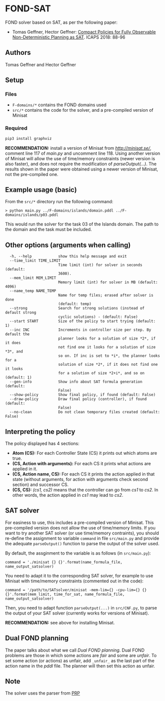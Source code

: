 # FOND-SAT

FOND solver based on SAT, as per the following paper:

* Tomas Geffner, Hector Geffner: [Compact Policies for Fully Observable Non-Deterministic Planning as SAT](https://arxiv.org/pdf/1806.09455.pdf). ICAPS 2018: 88-96

## Authors

Tomas Geffner and Hector Geffner

## Setup

### Files

- `F-domains/*` contains the FOND domains used
- `src/*` contains the code for the solver, and a pre-compiled version of Minisat

### Required

```bash
pip3 install graphviz
```

**RECOMMENDATION:** install a version of Minisat from *http://minisat.se/*, comment line 117 of *main.py* and uncomment line 118. Using another version of Minisat will allow the use of time/memory constraints (newer version is also faster), and does not require the modification of *parseOutput(...)*. The results shown in the paper were obtained using a newer version of Minisat, not the pre-compiled one.


## Example usage (basic)

From the `src/*` directory run the following command:

    > python main.py ../F-domains/islands/domain.pddl ../F-domains/islands/p03.pddl

This would run the solver for the task 03 of the Islands domain. The path to the domain and the task must be included.

## Other options (arguments when calling)

```shell
  -h, --help            show this help message and exit
  --time_limit TIME_LIMIT
                        Time limit (int) for solver in seconds (default:
                        3600).
  --mem_limit MEM_LIMIT
                        Memory limit (int) for solver in MB (default: 4096)
  --name_temp NAME_TEMP
                        Name for temp files; erased after solver is done
                        (default: temp)
  --strong              Search for strong solutions (instead of default strong
                        cyclic solutions) - (default: False)
  --start START         Size of the policy to start trying (default: 1)
  --inc INC             Increments in controller size per step. By default the
                        planner looks for a solution of size *2*, if it does
                        not find one it looks for a solution of size *3*, and
                        so on. If inc is set to *i*, the planner looks for a
                        solution of size *2*, if it does not find one it looks
                        for a solution of size *2+i*, and so on (default: 1)
  --gen-info            Show info about SAT formula generation (default:
                        False)
  --show-policy         Show final policy, if found (default: False)
  --draw-policy         Draw final policy (controller), if found (default:
                        False)
  --no-clean            Do not clean temporary files created (default: False)
```


## Interpreting the policy

The policy displayed has 4 sections:

- **Atom (CS):** For each Controller State (CS) it prints out which atoms are true.
- **(CS, Action with arguments):** For each CS it prints what actions are applied in it.
- **(CS, Action name, CS):** For each CS it prints the action applied in that state (without arguments, for action with arguments check second section) and successor CS.
- **(CS, CS):** *(cs1, cs2)* means that the controller can go from *cs1* to *cs2*. In other words, the action applied in *cs1* may lead to *cs2*. 

## SAT solver

For easiness to use, this includes a pre-compiled version of Minisat. This pre-compiled version does not allow the use of time/memory limits. If you want to try another SAT solver (or use time/memory contraints), you should re-define the assignment to variable `command` in file `src/main.py` and provide the adequate `parseOutput()` function to parse the output of the solver used.

By default, the assginment to the variable is as follows (in `src/main.py`):

    command = './minisat {} {}'.format(name_formula_file, name_output_satsolver)

You need to adapt it to the corresponding SAT solver, for example to use Minisat with time/memory constraints (commented out in the code):

    command = '/path/to/SATsolver/minisat -mem-lim={} -cpu-lim={} {} {}'.format(mem_limit, time_for_sat, name_formula_file, name_output_satsolver)

Then, you need to adapt function `parseOutput(...)` in `src/CNF.py`, to parse the output of your SAT solver  (currently works for versions of Minisat).

**RECOMMENDATION:** see above for installing Minisat.

## Dual FOND planning

The paper talks about what we call *Dual FOND planning*. Dual FOND problems are those in which some actions are *fair* and some are *unfair*. To set some action (or actions) as unfair, add `_unfair_` as the last part of the action name in the *pddl* file. The planner will then set this action as unfair.

## Note
The solver uses the parser from [PRP](https://bitbucket.org/haz/planner-for-relevant-policies/wiki/Home)
